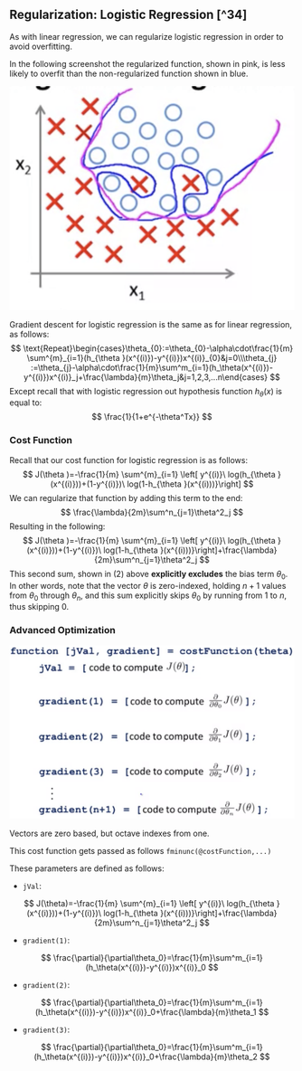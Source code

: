 ## Regularization: Logistic Regression [^34]

As with linear regression, we can regularize logistic regression in order to avoid overfitting.

In the following screenshot the regularized function, shown in pink, is less likely to overfit than the non-regularized function shown in blue.

![](04-regularized-logistic-regression.assets/image-20210319082146626.png)

Gradient descent for logistic regression is the same as for linear regression, as follows:
$$
\text{Repeat}\begin{cases}\theta_{0}:=\theta_{0}-\alpha\cdot\frac{1}{m} \sum^{m}_{i=1}(h_{\theta }(x^{(i)})-y^{(i)})x^{(i)}_{0}&j=0\\\theta_{j} :=\theta_{j}-\alpha\cdot\frac{1}{m}\sum^m_{i=1}(h_\theta(x^{(i)})-y^{(i)})x^{(i)}_j+\frac{\lambda}{m}\theta_j&j=1,2,3,...n\end{cases}
$$
Except recall that with logistic regression out hypothesis function $h_\theta(x)$ is equal to:
$$
\frac{1}{1+e^{-\theta^Tx}}
$$

### Cost Function

Recall that our cost function for logistic regression is as follows:
$$
J(\theta )=-\frac{1}{m} \sum^{m}_{i=1} \left[ y^{(i)}\  log(h_{\theta }(x^{(i)}))+(1-y^{(i)})\  log(1-h_{\theta }(x^{(i)))}\right]
$$
We can regularize that function by adding this term to the end:
$$
\frac{\lambda}{2m}\sum^n_{j=1}\theta^2_j
$$
Resulting in the following:
$$
J(\theta )=-\frac{1}{m} \sum^{m}_{i=1} \left[ y^{(i)}\  log(h_{\theta }(x^{(i)}))+(1-y^{(i)})\  log(1-h_{\theta }(x^{(i)))}\right]+\frac{\lambda}{2m}\sum^n_{j=1}\theta^2_j
$$
This second sum, shown in $(2)$ above **explicitly excludes** the bias term $\theta_0$.  In other words, note that the vector $\theta$ is zero-indexed, holding $n+1$ values from $\theta_0$ through $\theta_n$, and this sum explicitly skips $\theta_0$ by running from $1$ to $n$, thus skipping $0$.

### Advanced Optimization

![](04-regularized-logistic-regression.assets/image-20210319083200247.png)

Vectors are zero based, but octave indexes from one.

This cost function gets passed as follows `fminunc(@costFunction,...)`

These parameters are defined as follows:

* `jVal`:

$$
J(\theta)=-\frac{1}{m} \sum^{m}_{i=1} \left[ y^{(i)}\  log(h_{\theta }(x^{(i)}))+(1-y^{(i)})\  log(1-h_{\theta }(x^{(i)))}\right]+\frac{\lambda}{2m}\sum^n_{j=1}\theta^2_j
$$

* `gradient(1)`:

$$
\frac{\partial}{\partial\theta_0}=\frac{1}{m}\sum^m_{i=1}(h_\theta(x^{(i)})-y^{(i)})x^{(i)}_0
$$

* `gradient(2)`:

$$
\frac{\partial}{\partial\theta_0}=\frac{1}{m}\sum^m_{i=1}(h_\theta(x^{(i)})-y^{(i)})x^{(i)}_0+\frac{\lambda}{m}\theta_1
$$

* `gradient(3)`:

$$
\frac{\partial}{\partial\theta_0}=\frac{1}{m}\sum^m_{i=1}(h_\theta(x^{(i)})-y^{(i)})x^{(i)}_0+\frac{\lambda}{m}\theta_2
$$
